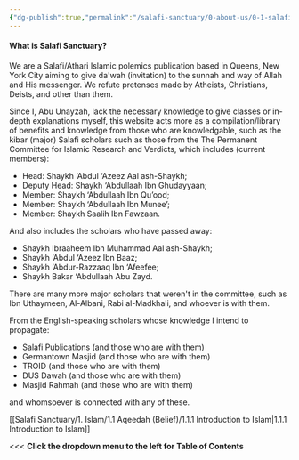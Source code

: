 ```yaml
---
{"dg-publish":true,"permalink":"/salafi-sanctuary/0-about-us/0-1-salafi-sanctuary/","tags":["gardenEntry"],"created":"2024-12-22T22:39:18.531-05:00","updated":"2024-12-23T15:12:42.287-05:00"}
---
```


#### **What is Salafi Sanctuary?**

We are a Salafi/Athari Islamic polemics publication based in Queens, New York City aiming to give da'wah (invitation) to the sunnah and way of Allah and His messenger. We refute pretenses made by Atheists, Christians, Deists, and other than them.

Since I, Abu Unayzah, lack the necessary knowledge to give classes or in-depth explanations myself, this website acts more as a compilation/library of benefits and knowledge from those who are knowledgable, such as the kibar (major) Salafi scholars such as those from the The Permanent Committee for Islamic Research and Verdicts, which includes (current members):

- Head: Shaykh ‘Abdul ‘Azeez Aal ash-Shaykh;
- Deputy Head: Shaykh ‘Abdullaah Ibn Ghudayyaan;
- Member: Shaykh ‘Abdullaah Ibn Qu’ood;
- Member: Shaykh ‘Abdullaah Ibn Munee’;
- Member: Shaykh Saalih Ibn Fawzaan.

And also includes the scholars who have passed away: 

- Shaykh Ibraaheem Ibn Muhammad Aal ash-Shaykh;
- Shaykh ‘Abdul ‘Azeez Ibn Baaz;
- Shaykh ‘Abdur-Razzaaq Ibn ‘Afeefee;
- Shaykh Bakar ‘Abdullaah Abu Zayd.

There are many more major scholars that weren't in the committee, such as Ibn Uthaymeen, Al-Albani, Rabi al-Madkhali, and whoever is with them.

From the English-speaking scholars whose knowledge I intend to propagate:

- Salafi Publications (and those who are with them)
- Germantown Masjid (and those who are with them)
- TROID (and those who are with them)
- DUS Dawah (and those who are with them)
- Masjid Rahmah (and those who are with them)

and whomsoever is connected with any of these.


[[Salafi Sanctuary/1. Islam/1.1 Aqeedah (Belief)/1.1.1 Introduction to Islam\|1.1.1 Introduction to Islam]]

<<< **Click the dropdown menu to the left for Table of Contents**